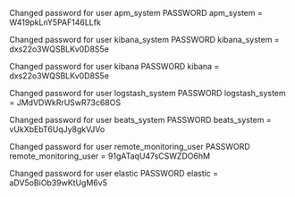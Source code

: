 Changed password for user apm_system
PASSWORD apm_system = W419pkLnY5PAF146LLfk

Changed password for user kibana_system
PASSWORD kibana_system = dxs22o3WQSBLKv0D8S5e

Changed password for user kibana
PASSWORD kibana = dxs22o3WQSBLKv0D8S5e

Changed password for user logstash_system
PASSWORD logstash_system = JMdVDWkRrUSwR73c68OS

Changed password for user beats_system
PASSWORD beats_system = vUkXbEbT6UqJy8gkVJVo

Changed password for user remote_monitoring_user
PASSWORD remote_monitoring_user = 91gATaqU47sCSWZDO6hM

Changed password for user elastic
PASSWORD elastic = aDV5oBiOb39wKtUgM6v5